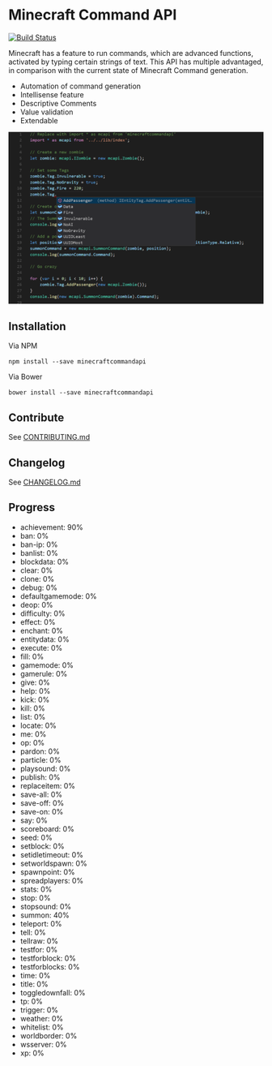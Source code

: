 # Minecraft Command API

[![Build Status](https://travis-ci.org/BrunnerLivio/MinecraftCommandAPI.png)](https://travis-ci.org/BrunnerLivio/MinecraftCommandAPI)

Minecraft has a feature to run commands, which are advanced functions, activated
by typing certain strings of text.
This API has multiple advantaged, in comparison with the current state
of Minecraft Command generation.

- Automation of command generation
- Intellisense feature
- Descriptive Comments
- Value validation
- Extendable

![Preview](https://raw.githubusercontent.com/BrunnerLivio/MinecraftCommandAPI/master/.github/assets/preview.png)

## Installation

Via NPM

```
npm install --save minecraftcommandapi
```

Via Bower

```
bower install --save minecraftcommandapi
```

## Contribute

See [CONTRIBUTING.md](https://github.com/BrunnerLivio/MinecraftCommandAPI/blob/master/.github/CONTRIBUTING.md)

## Changelog

See [CHANGELOG.md](https://github.com/driftyco/ionic/blob/master/CHANGELOG.md)

## Progress

- achievement: 90%
- ban: 0%
- ban-ip: 0%
- banlist: 0%
- blockdata: 0%
- clear: 0%
- clone: 0%
- debug: 0%
- defaultgamemode: 0%
- deop: 0%
- difficulty: 0%
- effect: 0%
- enchant: 0%
- entitydata: 0%
- execute: 0%
- fill: 0%
- gamemode: 0%
- gamerule: 0%
- give: 0%
- help: 0%
- kick: 0%
- kill: 0%
- list: 0%
- locate: 0%
- me: 0%
- op: 0%
- pardon: 0%
- particle: 0%
- playsound: 0%
- publish: 0%
- replaceitem: 0%
- save-all: 0%
- save-off: 0%
- save-on: 0%
- say: 0%
- scoreboard: 0%
- seed: 0%
- setblock: 0%
- setidletimeout: 0%
- setworldspawn: 0%
- spawnpoint: 0%
- spreadplayers: 0%
- stats: 0%
- stop: 0%
- stopsound: 0%
- summon: 40%
- teleport: 0%
- tell: 0%
- tellraw: 0%
- testfor: 0%
- testforblock: 0%
- testforblocks: 0%
- time: 0%
- title: 0%
- toggledownfall: 0%
- tp: 0%
- trigger: 0%
- weather: 0%
- whitelist: 0%
- worldborder: 0%
- wsserver: 0%
- xp: 0%
